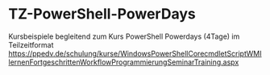 # TZ-PowerShell-PowerDays
Kursbeispiele begleitend zum Kurs PowerShell Powerdays (4Tage) im Teilzeitformat
https://ppedv.de/schulung/kurse/WindowsPowerShellCorecmdletScriptWMIlernenFortgeschrittenWorkflowProgrammierungSeminarTraining.aspx